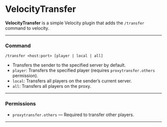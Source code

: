 # VelocityTransfer

**VelocityTransfer** is a simple Velocity plugin that adds the `/transfer` command to velocity.

---
### Command

```
/transfer <host:port> [player | local | all]
```

* Transfers the sender to the specified server by default.
* `player`: Transfers the specified player (requires `proxytransfer.others` permission).
* `local`: Transfers all players on the sender’s current server.
* `all`: Transfers all players on the proxy.

---
### Permissions

* `proxytransfer.others` — Required to transfer other players.

---
